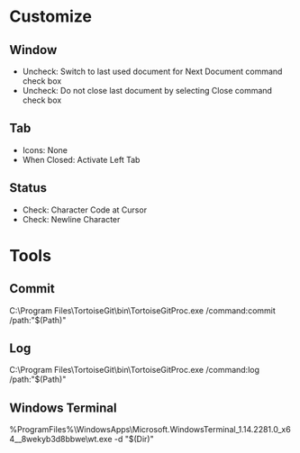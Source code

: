 
Customize
=========


Window
------

- Uncheck: Switch to last used document for Next Document command check box
- Uncheck: Do not close last document by selecting Close command check box

Tab
---

- Icons: None
- When Closed: Activate Left Tab

Status
------

- Check: Character Code at Cursor
- Check: Newline Character


Tools
=====


Commit
------

C:\Program Files\TortoiseGit\bin\TortoiseGitProc.exe
/command:commit /path:"$(Path)"

Log
---

C:\Program Files\TortoiseGit\bin\TortoiseGitProc.exe
/command:log /path:"$(Path)"

Windows Terminal
----------------

%ProgramFiles%\WindowsApps\Microsoft.WindowsTerminal_1.14.2281.0_x64__8wekyb3d8bbwe\wt.exe
-d "$(Dir)"
